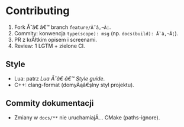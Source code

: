 # Contributing


1. Fork Ă˘â€ â€™ branch `feature/Ă˘â‚¬Â¦`.
2. Commity: konwencja `type(scope): msg` (np. `docs(build): Ă˘â‚¬Â¦`).
3. PR z krĂłtkim opisem i screenami.
4. Review: 1 LGTM + zielone CI.
## Style

- Lua: patrz _Lua Ă˘â€ â€™ Style guide_.
- C++: clang-format (domyÄąâ€şlny styl projektu).
## Commity dokumentacji

- Zmiany w `docs/**` nie uruchamiajÄ… CMake (paths-ignore).

